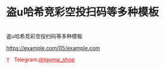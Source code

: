 # 盗u哈希竞彩空投扫码等多种模板

<br>盗u哈希竞彩空投扫码等多种模板 <br>

https://example.com/05/example.com


<p style="color: red;"><img src="https://cdn-icons-png.flaticon.com/512/2111/2111646.png" alt="Telegram Icon" style="width: 16px; vertical-align: middle; margin-right: 5px;">Telegram:<a href="https://t.me/tgymw_shop" style="color: red;">@tgymw_shop</a></p>
